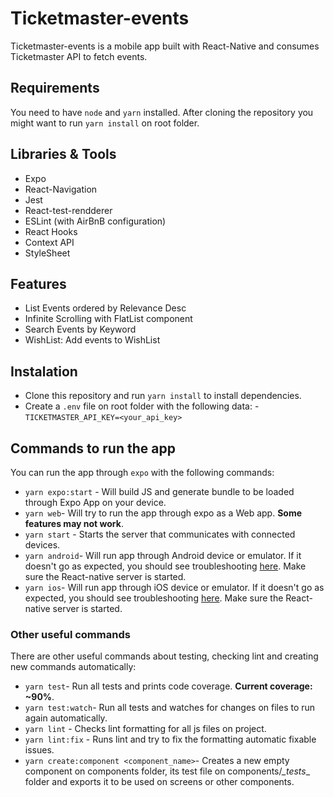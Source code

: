 # Ticketmaster-events

Ticketmaster-events is a mobile app built with React-Native and consumes Ticketmaster API to fetch events.

## Requirements

You need to have `node` and `yarn` installed. After cloning the repository you might want to run `yarn install` on root folder.

## Libraries & Tools

  - Expo
  - React-Navigation
  - Jest
  - React-test-rendderer
  - ESLint (with AirBnB configuration)
  - React Hooks
  - Context API
  - StyleSheet

## Features

  - List Events ordered by Relevance Desc
  - Infinite Scrolling with FlatList component
  - Search Events by Keyword
  - WishList: Add events to WishList

## Instalation

- Clone this repository and run `yarn install` to install dependencies.
- Create a `.env` file on root folder with the following data:
        - `TICKETMASTER_API_KEY=<your_api_key>`

## Commands to run the app

You can run the app through `expo` with the following commands:
- `yarn expo:start` - Will build JS and generate bundle to be loaded through Expo App on your device.
- `yarn web`- Will try to run the app through expo as a Web app. **Some features may not work**.
- `yarn start` - Starts the server that communicates with connected devices.
- `yarn android`- Will run app through Android device or emulator. If it doesn't go as expected, you should see troubleshooting [here](https://reactnative.dev/docs/running-on-device). Make sure the React-native server is started.
- `yarn ios`- Will run app through iOS device or emulator. If it doesn't go as expected, you should see troubleshooting [here](https://reactnative.dev/docs/running-on-device). Make sure the React-native server is started.

### Other useful commands
There are other useful commands about testing, checking lint and creating new commands automatically:
- `yarn test`- Run all tests and prints code coverage. **Current coverage: ~90%**.
- `yarn test:watch`- Run all tests and watches for changes on files to run again automatically.
- `yarn lint` - Checks lint formatting for all js files on project.
- `yarn lint:fix` - Runs lint and try to fix the formatting automatic fixable issues.
- `yarn create:component <component_name>`- Creates a new empty component on components folder, its test file on components/_\_tests_\_ folder and exports it to be used on screens or other components.
